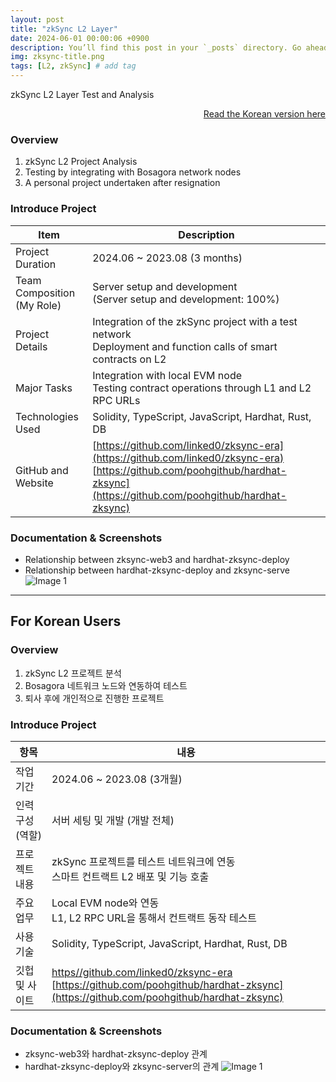 ```yaml
---
layout: post
title: "zkSync L2 Layer"
date: 2024-06-01 00:00:06 +0900
description: You’ll find this post in your `_posts` directory. Go ahead and edit it and re-build the site to see your changes. # Add post description (optional)
img: zksync-title.png
tags: [L2, zkSync] # add tag
---
```

zkSync L2 Layer Test and Analysis

<div style="text-align: right;">
    <a href="#for-korean-users">Read the Korean version here</a> 
</div>

### Overview
1. zkSync L2 Project Analysis
2. Testing by integrating with Bosagora network nodes
3. A personal project undertaken after resignation

### Introduce Project

| Item                      | Description                                                                                                                                                                      |
|---------------------------| -------------------------------------------------------------------------------------------------------------------------------------------------------------------------------- |
| Project Duration          | 2024.06 ~ 2023.08 (3 months)                                                                                                                                                     |
| Team Composition<br>(My Role) | Server setup and development <br> (Server setup and development: 100%)                                                                                                           |
| Project Details           | Integration of the zkSync project with a test network <br> Deployment and function calls of smart contracts on L2                                                                |
| Major Tasks     | Integration with local EVM node <br> Testing contract operations through L1 and L2 RPC URLs                                                                                      |
| Technologies Used         | Solidity, TypeScript, JavaScript, Hardhat, Rust, DB                                                                                                                              |
| GitHub and Website        | [https://github.com/linked0/zksync-era](https://github.com/linked0/zksync-era) <br> [https://github.com/poohgithub/hardhat-zksync](https://github.com/poohgithub/hardhat-zksync) |

### Documentation & Screenshots
- Relationship between zksync-web3 and hardhat-zksync-deploy
- Relationship between hardhat-zksync-deploy and zksync-serve
![Image 1]({{site.baseurl}}/assets/img/zksync-1.png)

---
## For Korean Users

### Overview
1. zkSync L2 프로젝트 분석
2. Bosagora 네트워크 노드와 연동하여 테스트
3. 퇴사 후에 개인적으로 진행한 프로젝트

### Introduce Project

| 항목        | 내용                                                                                                                                                                              |
|-----------|---------------------------------------------------------------------------------------------------------------------------------------------------------------------------------|
| 작업 기간     | 2024.06 ~ 2023.08 (3개월)                                                                                                                                                         |
| 인력 구성<br>(역할) | 서버 세팅 및 개발 (개발 전체)                                                                                                                                                              |
| 프로젝트 내용   | zkSync 프로젝트를 테스트 네트워크에 연동 <br> 스마트 컨트랙트 L2 배포 및 기능 호출                                                                                                                           |
| 주요 업무     | Local EVM node와 연동 <br> L1, L2 RPC URL을 통해서 컨트랙트 동작 테스트                                                                                                                         |
| 사용 기술     | Solidity, TypeScript, JavaScript, Hardhat, Rust, DB                                                                                                                             |
| 깃헙 및 사이트  | [https//github.com/linked0/zksync-era](https://github.com/linked0/zksync-era) <br> [https://github.com/poohgithub/hardhat-zksync](https://github.com/poohgithub/hardhat-zksync) |


### Documentation & Screenshots
- zksync-web3와 hardhat-zksync-deploy 관계
- hardhat-zksync-deploy와 zksync-server의 관계
![Image 1]({{site.baseurl}}/assets/img/zksync-1.png)


